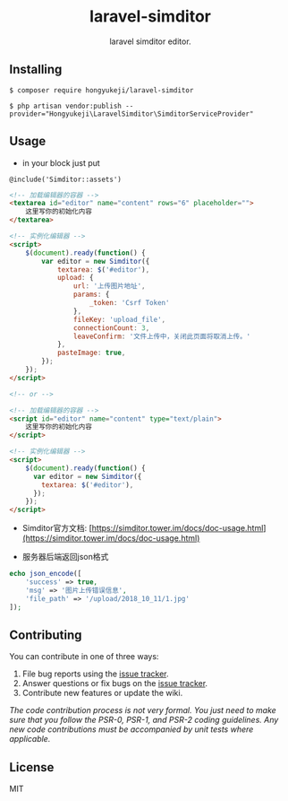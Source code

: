 <h1 align="center"> laravel-simditor </h1>

<p align="center"> laravel simditor editor.</p>


## Installing

```shell
$ composer require hongyukeji/laravel-simditor
```

```shell
$ php artisan vendor:publish --provider="Hongyukeji\LaravelSimditor\SimditorServiceProvider"
```

## Usage

- in your <head> block just put

```
@include('Simditor::assets')
```

```html
<!-- 加载编辑器的容器 -->
<textarea id="editor" name="content" rows="6" placeholder="">
    这里写你的初始化内容
</textarea>

<!-- 实例化编辑器 -->
<script>
    $(document).ready(function() {
        var editor = new Simditor({
            textarea: $('#editor'),
            upload: {
                url: '上传图片地址',
                params: {
                    _token: 'Csrf Token'
                },
                fileKey: 'upload_file',
                connectionCount: 3,
                leaveConfirm: '文件上传中，关闭此页面将取消上传。'
            },
            pasteImage: true,
        });
    });
</script>

<!-- or -->

<!-- 加载编辑器的容器 -->
<script id="editor" name="content" type="text/plain">
    这里写你的初始化内容
</script>

<!-- 实例化编辑器 -->
<script>
    $(document).ready(function() {
      var editor = new Simditor({
        textarea: $('#editor'),
      });
    });
</script>
```

- Simditor官方文档: [https://simditor.tower.im/docs/doc-usage.html](https://simditor.tower.im/docs/doc-usage.html)

- 服务器后端返回json格式

```php
echo json_encode([
    'success' => true,
    'msg' => '图片上传错误信息',
    'file_path' => '/upload/2018_10_11/1.jpg'
]);
```

## Contributing

You can contribute in one of three ways:

1. File bug reports using the [issue tracker](https://github.com/hongyukeji/laravel-simditor/issues).
2. Answer questions or fix bugs on the [issue tracker](https://github.com/hongyukeji/laravel-simditor/issues).
3. Contribute new features or update the wiki.

_The code contribution process is not very formal. You just need to make sure that you follow the PSR-0, PSR-1, and PSR-2 coding guidelines. Any new code contributions must be accompanied by unit tests where applicable._

## License

MIT